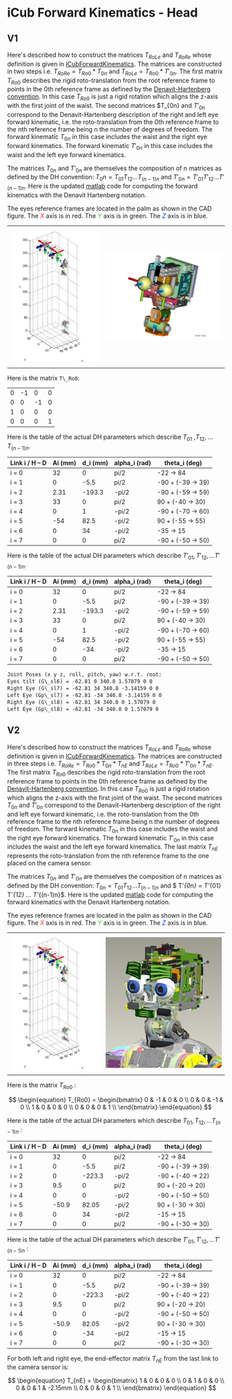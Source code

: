 # iCub Forward Kinematics - Head

## V1
Here's described how to construct the matrices $T_{RoLe}$ and $T_{RoRe}$ whose definition is given in [ICubForwardKinematics](./icub-forward-kinematics.md). The matrices are constructed in two steps i.e. $T_{RoRe} = T_{Ro0} * T_{0n}$ and $T_{RoLe} = T_{Ro0} * T'_{0n}$. The first matrix $T_{Ro0}$ describes the rigid roto-translation from the root reference frame to points in the 0th reference frame as defined by the [Denavit-Hartenberg convention](https://github.com/icub-tech-iit/documentation/raw/master/docs/icub_kinematics/icub-forward-kinematics/assets/chap3-forward-kinematics.pdf). In this case $T_{Ro0}$ is just a rigid rotation which aligns the z-axis with the first joint of the waist. The second matrices $T_{0n} and $T'_{0n}$ correspond to the Denavit-Hartenberg description of the right and left eye forward kinematic, i.e. the roto-translation from the 0th reference frame to the nth reference frame being n the number of degrees of freedom. The forward kinematic $T_{0n}$ in this case includes the waist and the right eye forward kinematics. The forward kinematic $T'_{0n}$ in this case includes the waist and the left eye forward kinematics.

The matrices $T_{0n}$ and $T'_{0n}$ are themselves the composition of n matrices as defined by the DH convention: $T_0n = T_{01} T_{12} ... T_{(n-1)n}$ and $T'_{0n} = T'_{01} T'_{12} ... T'_{(n-1)n}$.
Here is the updated [matlab](https://github.com/icub-tech-iit/documentation/raw/master/docs/icub_kinematics/icub-forward-kinematics/assets/ICubFwdKinNew.zip) code for computing the forward kinematics with the Denavit Hartenberg notation.

The eyes reference frames are located in the palm as shown in the CAD figure. 
The <font color=#ff2e31>$X$</font> axis is in red. The <font color=#2BE01B>$Y$</font> axis is in green. The <font color=#0030f2>$Z$</font> axis is in blue. 

|   |   |
|---|---|
|![img-1](./img/HeadFwdKinNew.jpg) | ![img-2](./img/HeadCADRefFrame.jpg)|

Here is the matrix `T\_Ro0`:

|     |     |     |     |
|-----|-----|-----|-----|
| 0   | -1  | 0   | 0   |
| 0   | 0   | -1  | 0   |
| 1   | 0   | 0   | 0   |
| 0   | 0   | 0   | 1   |

Here is the table of the actual DH parameters which describe $T_{01}$ ,$T_{12}$, ... $T_{(n-1)n}$.

| Link i / H – D | Ai (mm) | d\_i (mm) | alpha\_i (rad) | theta\_i (deg)       |
|----------------|---------|-----------|----------------|----------------------|
| i = 0          | 32      | 0         | pi/2           | -22 -&gt; 84         |
| i = 1          | 0       | -5.5      | pi/2           | -90 + (-39 -&gt; 39) |
| i = 2          | 2.31    | -193.3    | -pi/2          | -90 + (-59 -&gt; 59) |
| i = 3          | 33      | 0         | pi/2           | 90 + (-40 -&gt; 30)  |
| i = 4          | 0       | 1         | -pi/2          | -90 + (-70 -&gt; 60) |
| i = 5          | -54     | 82.5      | -pi/2          | 90 + (-55 -&gt; 55)  |
| i = 6          | 0       | 34        | -pi/2          | -35 -&gt; 15         |
| i = 7          | 0       | 0         | pi/2           | -90 + (-50 -&gt; 50) |

Here is the table of the actual DH parameters which describe $T'_{01},
T'_{12}, ... T'_{(n-1)n}$.

| Link i / H – D | Ai (mm) | d\_i (mm) | alpha\_i (rad) | theta\_i (deg)       |
|----------------|---------|-----------|----------------|----------------------|
| i = 0          | 32      | 0         | pi/2           | -22 -&gt; 84         |
| i = 1          | 0       | -5.5      | pi/2           | -90 + (-39 -&gt; 39) |
| i = 2          | 2.31    | -193.3    | -pi/2          | -90 + (-59 -&gt; 59) |
| i = 3          | 33      | 0         | pi/2           | 90 + (-40 -&gt; 30)  |
| i = 4          | 0       | 1         | -pi/2          | -90 + (-70 -&gt; 60) |
| i = 5          | -54     | 82.5      | -pi/2          | 90 + (-55 -&gt; 55)  |
| i = 6          | 0       | -34       | -pi/2          | -35 -&gt; 15         |
| i = 7          | 0       | 0         | pi/2           | -90 + (-50 -&gt; 50) |

```
Joint Poses (x y z, roll, pitch, yaw) w.r.t. root:
Eyes tilt (G\_sl6) = -62.81 0 340.8 1.57079 0 0
Right Eye (G\_sl7) = -62.81 34 340.8 -3.14159 0 0
Left Eye (Gp\_sl7) = -62.81 -34 340.8 -3.14159 0 0
Right Eye (G\_sl8) = -62.81 34 340.8 0 1.57079 0
Left Eye (Gp\_sl8) = -62.81 -34 340.8 0 1.57079 0
```

## V2
Here's described how to construct the matrices $T_{RoLe}$ and $T_{RoRe}$ whose definition is given in [ICubForwardKinematics](./icub-forward-kinematics.md). The matrices are constructed in three steps i.e. $T_{RoRe} = T_{Ro0} * T_{0n} * T_{nE}$ and $T_{RoLe} = T_{Ro0} * T'_{0n} * T_{nE}$. The first matrix $T_{Ro0}$ describes the rigid roto-translation from the root reference frame to points in the 0th reference frame as defined by the [Denavit-Hartenberg convention](https://github.com/icub-tech-iit/documentation/raw/master/docs/icub_kinematics/icub-forward-kinematics/assets/chap3-forward-kinematics.pdf). In this case $T_{Ro0}$ is just a rigid rotation which aligns the z-axis with the first joint of the waist. The second matrices $T_{0n}$ and $T'_{0n}$ correspond to the Denavit-Hartenberg description of the right and left eye forward kinematic, i.e. the roto-translation from the 0th reference frame to the nth reference frame being n the number of degrees of freedom. The forward kinematic $T_{0n}$ in this case includes the waist and the right eye forward kinematics. The forward kinematic $T'_{0n}$ in this case includes the waist and the left eye forward kinematics. The last matrix  $T_{nE}$ represents the roto-translation from the nth reference frame to the one placed on the camera sensor.

The matrices $T_{0n}$ and $T'_{0n}$ are themselves the composition of n matrices as defined by the DH convention: $T_{0n} = T_{01} T_{12} ... T_{(n-1)n}$  and  $ T'_{0n} = T'_{01} T'_{12} ... T'_{(n-1)n}$.
Here is the updated [matlab](https://github.com/icub-tech-iit/documentation/raw/master/docs/icub_kinematics/icub-forward-kinematics/assets/ICubFwdKinNewV2.zip) code for computing the forward kinematics with the Denavit Hartenberg notation.

The eyes reference frames are located in the palm as shown in the CAD figure. 
The <font color=#ff2e31>$X$</font> axis is in red. The <font color=#2BE01B> $Y$</font> axis is in green. The <font color=#0030f2> $Z$</font> axis is in blue.

|   |   |
|---|---|
|![img-1](./img/HeadFwdKinNew.jpg) | ![img-2](./img/HeadCADRefFrameV2.jpg)|

Here is the matrix $T_{Ro0}$ :

$$
\begin{equation}
T_{Ro0} = 
\begin{bmatrix}
0 & -1 & 0 & 0 \\
0 & 0 & -1 & 0 \\
1 & 0 & 0 & 0 \\
0 & 0 & 0 & 1 \\
\end{bmatrix}
\end{equation}
$$

Here is the table of the actual DH parameters which describe $T_{01},T_{12}, \dots T_{(n-1)n}$ :

| Link i / H – D | Ai (mm) | d\_i (mm) | alpha\_i (rad) | theta\_i (deg)       |
|----------------|---------|-----------|----------------|----------------------|
| i = 0          | 32      | 0         | pi/2           | -22 -&gt; 84         |
| i = 1          | 0       | -5.5      | pi/2           | -90 + (-39 -&gt; 39) |
| i = 2          | 0       | -223.3    | -pi/2          | -90 + (-40 -&gt; 22) |
| i = 3          | 9.5     | 0         | pi/2           | 90 + (-20 -&gt; 20)  |
| i = 4          | 0       | 0         | -pi/2          | -90 + (-50 -&gt; 50) |
| i = 5          | -50.9   | 82.05     | -pi/2          | 90 + (-30 -&gt; 30)  |
| i = 6          | 0       | 34        | -pi/2          | -15 -&gt; 15         |
| i = 7          | 0       | 0         | pi/2           | -90 + (-30 -&gt; 30) |

Here is the table of the actual DH parameters which describe $T'_{01},T'_{12}, \dots T'_{(n-1)n}$ :

| Link i / H – D | Ai (mm) | d\_i (mm) | alpha\_i (rad) | theta\_i (deg)       |
|----------------|---------|-----------|----------------|----------------------|
| i = 0          | 32      | 0         | pi/2           | -22 -&gt; 84         |
| i = 1          | 0       | -5.5      | pi/2           | -90 + (-39 -&gt; 39) |
| i = 2          | 0       | -223.3    | -pi/2          | -90 + (-40 -&gt; 22) |
| i = 3          | 9.5     | 0         | pi/2           | 90 + (-20 -&gt; 20)  |
| i = 4          | 0       | 0         | -pi/2          | -90 + (-50 -&gt; 50) |
| i = 5          | -50.9   | 82.05     | -pi/2          | 90 + (-30 -&gt; 30)  |
| i = 6          | 0       | -34       | -pi/2          | -15 -&gt; 15         |
| i = 7          | 0       | 0         | pi/2           | -90 + (-30 -&gt; 30) |

For both left and right eye, the end-effector matrix $T_{nE}$ from the last link to the camera sensor is:

$$
\begin{equation}
T_{nE} = 
\begin{bmatrix}
1 & 0 & 0 & 0 \\
0 & 1 & 0 & 0 \\
0 & 0 & 1 & -2.15mm \\
0 & 0 & 0 & 1 \\
\end{bmatrix}
\end{equation}
$$
